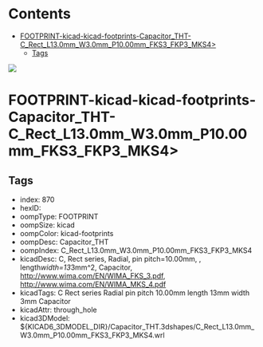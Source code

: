 



Contents
========

* [FOOTPRINT-kicad-kicad-footprints-Capacitor_THT-C_Rect_L13.0mm_W3.0mm_P10.00mm_FKS3_FKP3_MKS4>](#footprint-kicad-kicad-footprints-capacitor_tht-c_rect_l130mm_w30mm_p1000mm_fks3_fkp3_mks4)
	* [Tags](#tags)
  
![][im]
# FOOTPRINT-kicad-kicad-footprints-Capacitor_THT-C_Rect_L13.0mm_W3.0mm_P10.00mm_FKS3_FKP3_MKS4>

## Tags

- index: 870
- hexID: 
- oompType: FOOTPRINT
- oompSize: kicad
- oompColor: kicad-footprints
- oompDesc: Capacitor_THT
- oompIndex: C_Rect_L13.0mm_W3.0mm_P10.00mm_FKS3_FKP3_MKS4
- kicadDesc: C, Rect series, Radial, pin pitch=10.00mm, , length*width=13*3mm^2, Capacitor, http://www.wima.com/EN/WIMA_FKS_3.pdf, http://www.wima.com/EN/WIMA_MKS_4.pdf
- kicadTags: C Rect series Radial pin pitch 10.00mm  length 13mm width 3mm Capacitor
- kicadAttr: through_hole
- kicad3DModel: ${KICAD6_3DMODEL_DIR}/Capacitor_THT.3dshapes/C_Rect_L13.0mm_W3.0mm_P10.00mm_FKS3_FKP3_MKS4.wrl



[im]: image.png
